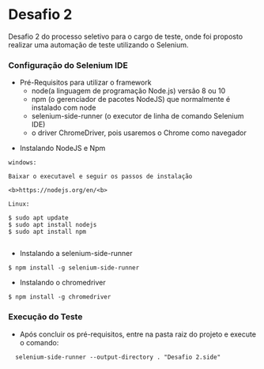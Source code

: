 # Desafio 2

Desafio 2 do processo seletivo para o cargo de teste, onde foi proposto realizar uma automação de teste utilizando o Selenium.

### Configuração do Selenium IDE ###
* Pré-Requisitos para utilizar o framework
    * node(a linguagem de programação Node.js) versão 8 ou 10
    * npm (o gerenciador de pacotes NodeJS) que normalmente é instalado com node
    * selenium-side-runner (o executor de linha de comando Selenium IDE)
    * o driver ChromeDriver, pois usaremos o Chrome como navegador  

- Instalando NodeJS e Npm

```
windows:

Baixar o executavel e seguir os passos de instalação

<b>https://nodejs.org/en/<b>

Linux:

$ sudo apt update
$ sudo apt install nodejs
$ sudo apt install npm


```

- Instalando a selenium-side-runner

```
$ npm install -g selenium-side-runner
```

- Instalando o chromedriver

```
$ npm install -g chromedriver
```


### Execução do Teste ###
  - Após concluir os pré-requisitos, entre na pasta raiz do projeto e execute o comando:
  ```
    selenium-side-runner --output-directory . "Desafio 2.side"
  ```

